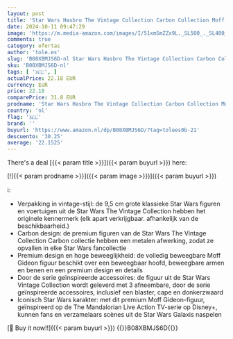 ```yaml
---
layout: post
title: 'Star Wars Hasbro The Vintage Collection Carbon Collection Moff Gideon speelgoed  9 5 cm groot The Mandalorian actiefiguur  voor kinderen vanaf 4 jaar  F27155L00 meerkleurig'
date: 2024-10-11 09:47:29
image: 'https://m.media-amazon.com/images/I/51xmSmZZx9L._SL500_._SL400_.jpg'
comments: true
category: ofertas
author: 'tole.es'
slug: 'B08XBMJS6D-nl Star Wars Hasbro The Vintage Collection Carbon Collection...'
sku: 'B08XBMJS6D-nl'
tags: [ '🇳🇱', ]
actualPrice: 22.18 EUR
currency: EUR
price: 22.18
comparePrice: 31.8 EUR
prodname: 'Star Wars Hasbro The Vintage Collection Carbon Collection Moff Gideon speelgoed  9 5 cm groot The Mandalorian actiefiguur  voor kinderen vanaf 4 jaar  F27155L00 meerkleurig'
country: 'nl'
flag: '🇳🇱'
brand: ''
buyurl: 'https://www.amazon.nl/dp/B08XBMJS6D/?tag=tolees0b-21'
descuento: '30.25'
average: '22.1525'
---
```


There's a deal [{{< param title >}}]({{< param buyurl >}})  here:

[![{{< param prodname >}}]({{< param image >}})]({{< param buyurl >}})

ℹ️:

- Verpakking in vintage-stijl: de 9,5 cm grote klassieke Star Wars figuren en voertuigen uit de Star Wars The Vintage Collection hebben het originele kennermerk (elk apart verkrijgbaar. afhankelijk van de beschikbaarheid.)
- Carbon design: de premium figuren van de Star Wars The Vintage Collection Carbon collectie hebben een metalen afwerking, zodat ze opvallen in elke Star Wars fancollectie
- Premium design en hoge beweeglijkheid: de volledig beweegbare Moff Gideon figuur beschikt over een beweegbaar hoofd, beweegbare armen en benen en een premium design en details
- Door de serie geïnspireerde accessoires: de figuur uit de Star Wars Vintage Collection wordt geleverd met 3 afneembare, door de serie geïnspireerde accessoires, inclusief een blaster, cape en donkerzwaard
- Iconisch Star Wars karakter: met dit premium Moff Gideon-figuur, geïnspireerd op de The Mandalorian Live Action TV-serie op Disney+, kunnen fans en verzamelaars scènes uit de Star Wars Galaxis naspelen

[🛒 Buy it now!!]({{< param buyurl >}})
{{<world>}}B08XBMJS6D{{</world>}}
